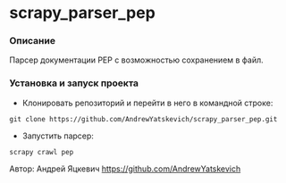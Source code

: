 # scrapy_parser_pep

### Описание

Парсер документации PEP с возможностью сохранением в файл.

### Установка и запуск проекта

- Клонировать репозиторий и перейти в него в командной строке:

```
git clone https://github.com/AndrewYatskevich/scrapy_parser_pep.git
```

- Запустить парсер:

```
scrapy crawl pep
```

Автор: Андрей Яцкевич https://github.com/AndrewYatskevich
